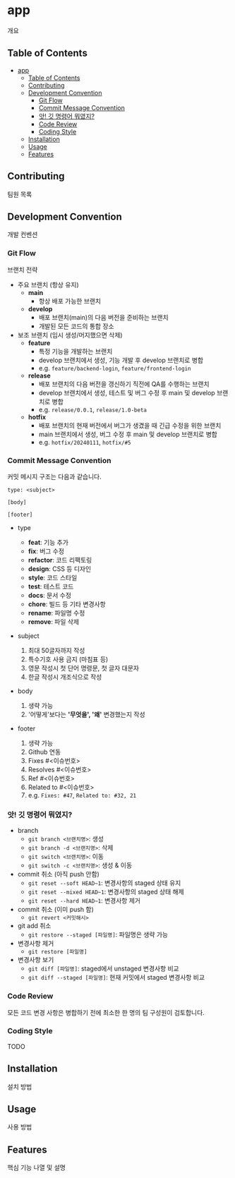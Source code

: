 # app

개요

## Table of Contents

- [app](#app)
  - [Table of Contents](#table-of-contents)
  - [Contributing](#contributing)
  - [Development Convention](#development-convention)
    - [Git Flow](#git-flow)
    - [Commit Message Convention](#commit-message-convention)
    - [앗! 깃 명령어 뭐였지?](#앗-깃-명령어-뭐였지)
    - [Code Review](#code-review)
    - [Coding Style](#coding-style)
  - [Installation](#installation)
  - [Usage](#usage)
  - [Features](#features)

## Contributing

팀원 목록

## Development Convention

개발 컨벤션

### Git Flow

브랜치 전략

- 주요 브랜치 (항상 유지)
  - **main**
    - 항상 배포 가능한 브랜치
  - **develop**
    - 배포 브랜치(main)의 다음 버전을 준비하는 브랜치
    - 개발된 모든 코드의 통합 장소
- 보조 브랜치 (임시 생성/머지했으면 삭제)
  - **feature**
    - 특정 기능을 개발하는 브랜치
    - develop 브랜치에서 생성, 기능 개발 후 develop 브랜치로 병합
    - e.g. `feature/backend-login`, `feature/frontend-login`
  - **release**
    - 배포 브랜치의 다음 버전을 갱신하기 직전에 QA를 수행하는 브랜치
    - develop 브랜치에서 생성, 테스트 및 버그 수정 후 main 및 develop 브랜치로 병합
    - e.g. `release/0.0.1`, `release/1.0-beta`
  - **hotfix**
    - 배포 브랜치의 현재 버전에서 버그가 생겼을 때 긴급 수정을 위한 브랜치
    - main 브랜치에서 생성, 버그 수정 후 main 및 develop 브랜치로 병합
    - e.g. `hotfix/20240111`, `hotfix/#5`

### Commit Message Convention

커밋 메시지 구조는 다음과 같습니다.
```
type: <subject>

[body]

[footer]
```

- type
  - **feat**: 기능 추가
  - **fix**: 버그 수정
  - **refactor**: 코드 리팩토링
  - **design**: CSS 등 디자인
  - **style**: 코드 스타일
  - **test**: 테스트 코드
  - **docs**: 문서 수정
  - **chore**: 빌드 등 기타 변경사항
  - **rename**: 파일명 수정
  - **remove**: 파일 삭제

- subject
  1. 최대 50글자까지 작성
  2. 특수기호 사용 금지 (마침표 등)
  3. 영문 작성시 첫 단어 명령문, 첫 글자 대문자
  4. 한글 작성시 개조식으로 작성

- body
  1. 생략 가능
  2. '어떻게'보다는 **'무엇을', '왜'** 변경했는지 작성

- footer
  1. 생략 가능
  2. Github 연동
  3. Fixes #<이슈번호>
  4. Resolves #<이슈번호>
  5. Ref #<이슈번호>
  6. Related to #<이슈번호>
  7. e.g. `Fixes: #47`, `Related to: #32, 21`

### 앗! 깃 명령어 뭐였지?

- branch
  - `git branch <브랜치명>`: 생성
  - `git branch -d <브랜치명>`: 삭제
  - `git switch <브랜치명>`: 이동
  - `git switch -c <브랜치명>`: 생성 & 이동
- commit 취소 (아직 push 안함)
  - `git reset --soft HEAD~1`: 변경사항의 staged 상태 유지
  - `git reset --mixed HEAD~1`: 변경사항의 staged 상태 해제
  - `git reset --hard HEAD~1`: 변경사항 제거
- commit 취소 (이미 push 함)
  - `git revert <커밋해시>`
- git add 취소
  - `git restore --staged [파일명]`: 파일명은 생략 가능
- 변경사항 제거
  - `git restore [파일명]`
- 변경사항 보기
  - `git diff [파일명]`: staged에서 unstaged 변경사항 비교
  - `git diff --staged [파일명]`: 현재 커밋에서 staged 변경사항 비교

### Code Review

모든 코드 변경 사항은 병합하기 전에 최소한 한 명의 팀 구성원이 검토합니다.

### Coding Style

TODO

## Installation

설치 방법

## Usage

사용 방법

## Features

핵심 기능 나열 및 설명
